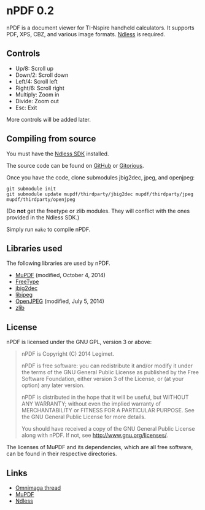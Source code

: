 # nPDF 0.2

nPDF is a document viewer for TI-Nspire handheld calculators. It supports PDF,
XPS, CBZ, and various image formats. [Ndless](https://ndless.me) is required.

## Controls

* Up/8: Scroll up
* Down/2: Scroll down
* Left/4: Scroll left
* Right/6: Scroll right
* Multiply: Zoom in
* Divide: Zoom out
* Esc: Exit

More controls will be added later.

## Compiling from source

You must have the [Ndless SDK](http://ndlessly.wordpress.com/ndless-for-developers/)
installed.

The source code can be found on [GitHub](https://github.com/Legimet/nPDF/) or
[Gitorious](https://gitorious.org/npdf/npdf). 

Once you have the code, clone submodules jbig2dec, jpeg, and openjpeg:

    git submodule init
    git submodule update mupdf/thirdparty/jbig2dec mupdf/thirdparty/jpeg mupdf/thirdparty/openjpeg

(Do **not** get the freetype or zlib modules. They will conflict with the ones
provided in the Ndless SDK.)

Simply run `make` to compile nPDF.

## Libraries used

The following libraries are used by nPDF.

* [MuPDF](http://mupdf.com/) (modified, October 4, 2014)
* [FreeType](http://freetype.org/)
* [jbig2dec](http://git.ghostscript.com/?p=jbig2dec.git)
* [libjpeg](http://ijg.org/)
* [OpenJPEG](http://www.openjpeg.org/) (modified, July 5, 2014)
* [zlib](http://zlib.net/)

## License

nPDF is licensed under the GNU GPL, version 3 or above:

> nPDF is Copyright (C) 2014 Legimet.
> 
> nPDF is free software: you can redistribute it and/or modify
> it under the terms of the GNU General Public License as published by
> the Free Software Foundation, either version 3 of the License, or
> (at your option) any later version.
>
> nPDF is distributed in the hope that it will be useful,
> but WITHOUT ANY WARRANTY; without even the implied warranty of
> MERCHANTABILITY or FITNESS FOR A PARTICULAR PURPOSE.  See the
> GNU General Public License for more details.
> 
> You should have received a copy of the GNU General Public License
> along with nPDF.  If not, see <http://www.gnu.org/licenses/>.

The licenses of MuPDF and its dependencies, which are all free software, can be
found in their respective directories.

## Links

* [Omnimaga thread](http://www.omnimaga.org/ti-nspire-projects/npdf-a-document-viewer-for-the-nspire/)
* [MuPDF](http://mupdf.com)
* [Ndless](http://ndless.me)
